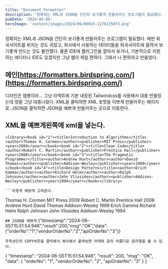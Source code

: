 ```yaml
---
title: "Document Formatter"
description: "정확히는 XML과 JSON을 간단히 보기좋게 만들어주는 프로그램이 필요했다. 매번 외국사이트를 뒤지는 것도 귀찮고, 회사에서 사용하는 데이터들을 외국사이트에 올려서 보기좋게 만드는 것도 불안했다. 물론 IDE에 플러그인을 깔아서 보거나, 기본적으로 지원하는 에디터나 IDE도 있겠지만 그..."
pubDate: '2024-06-06'
heroImage: 'content/images/2024/06/00015-1276135073.png'
---
```


정확히는 XML과 JSON을 간단히 보기좋게 만들어주는 프로그램이 필요했다. 매번 외국사이트를 뒤지는 것도 귀찮고, 회사에서 사용하는 데이터들을 외국사이트에 올려서 보기좋게 만드는 것도 불안했다. 물론 IDE에 플러그인을 깔아서 보거나, 기본적으로 지원하는 에디터나 IDE도 있겠지만 그냥 웹이 제일 편하다. 그래서 나 편하자고 만들었다.
## 메인[https://formatters.birdspring.com/](https://formatters.birdspring.com/)
디자인은 잼병이라… 그냥 리액트에 기본 내장된 Tailwindcss를 사용해서 대충 만들었는데 정말 그냥 대충나왔다.
XML을 클릭하면 XML 포멧을 이쁘게 만들어주는 페이지로,
JSON을 클릭하면 JSON을 예쁘게 만들어주는 곳으로 이동한다.
## XML을 예쁘게왼쪽에 xml을 넣는다.
```
<library><book id="1"><title>Introduction to Algorithms</title><author>Thomas H. Cormen</author><publisher>MIT Press</publisher><year>2009</year></book><book id="2"><title>Clean Code</title><author>Robert C. Martin</author><publisher>Prentice Hall</publisher><year>2008</year></book><book id="3"><title>The Pragmatic Programmer</title><author>Andrew Hunt</author><author>David Thomas</author><publisher>Addison-Wesley</publisher><year>1999</year></book><book id="4"><title>Design Patterns</title><author>Erich Gamma</author><author>Richard Helm</author><author>Ralph Johnson</author><author>John Vlissides</author><publisher>Addison-Wesley</publisher><year>1994</year></book></library>

```이렇게 예쁘게 고쳐준다.
```
<library>
  <book id="1">
    <title>Introduction to Algorithms</title>
    <author>Thomas H. Cormen</author>
    <publisher>MIT Press</publisher>
    <year>2009</year>
  </book>
  <book id="2">
    <title>Clean Code</title>
    <author>Robert C. Martin</author>
    <publisher>Prentice Hall</publisher>
    <year>2008</year>
  </book>
  <book id="3">
    <title>The Pragmatic Programmer</title>
    <author>Andrew Hunt</author>
    <author>David Thomas</author>
    <publisher>Addison-Wesley</publisher>
    <year>1999</year>
  </book>
  <book id="4">
    <title>Design Patterns</title>
    <author>Erich Gamma</author>
    <author>Richard Helm</author>
    <author>Ralph Johnson</author>
    <author>John Vlissides</author>
    <publisher>Addison-Wesley</publisher>
    <year>1994</year>
  </book>
</library>

```## JSON을 예쁘게```
{"timestamp":"2024-06-05T15:51:54.946","result":200,"msg":"OK","data":{"orderNo":"1","vendorOrderNo":"2","apiOrderNo":"3"}}

```위 문서가 그냥 일렬로 나열되어있다. 복사해서 넣어본다.
우측상단의 COPY버튼을 클릭해서 복사해서 붙여보면 아래와 같이 아름다운 문자열을 볼 수 있다.
```
{
  "timestamp": "2024-06-05T15:51:54.946",
  "result": 200,
  "msg": "OK",
  "data": {
    "orderNo": "1",
    "vendorOrderNo": "2",
    "apiOrderNo": "3"
  }
}

```## 광고는 그냥 기대 안하고 달아놨음근데 광고에도 광고달았다고 나온다…